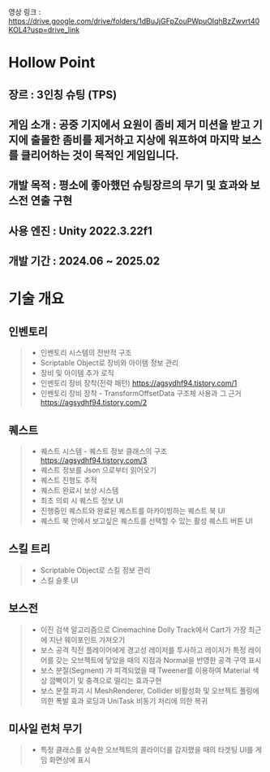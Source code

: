 영상 링크 : https://drive.google.com/drive/folders/1dBuJjGFpZouPWpuOlqhBzZwvrt40KOL4?usp=drive_link

# Hollow Point
## 장르 : 3인칭 슈팅 (TPS)
## 게임 소개 : 공중 기지에서 요원이 좀비 제거 미션을 받고 기지에 출몰한 좀비를 제거하고 지상에 워프하여 마지막 보스를 클리어하는 것이 목적인 게임입니다.
## 개발 목적 : 평소에 좋아했던 슈팅장르의 무기 및 효과와 보스전 연출 구현
## 사용 엔진 : Unity 2022.3.22f1
## 개발 기간 : 2024.06 ~ 2025.02



# 기술 개요

## 인벤토리
> * 인벤토리 시스템의 전반적 구조
> * Scriptable Object로 장비와 아이템 정보 관리
> * 장비 및 아이템 추가 로직
> * 인벤토리 장비 장착(전략 패턴) <https://agsydhf94.tistory.com/1>
> * 인벤토리 장비 장착 - TransformOffsetData 구조체 사용과 그 근거 <https://agsydhf94.tistory.com/2>


## 퀘스트
> * 퀘스트 시스템 - 퀘스트 정보 클래스의 구조 <https://agsydhf94.tistory.com/3>
> * 퀘스트 정보를 Json 으로부터 읽어오기
> * 퀘스트 진행도 추적
> * 퀘스트 완료시 보상 시스템
> * 최초 의뢰 시 퀘스트 정보 UI
> * 진행중인 퀘스트와 완료된 퀘스트를 아카이빙하는 퀘스트 북 UI
> * 퀘스트 북 안에서 보고싶은 퀘스트를 선택할 수 있는 활성 퀘스트 버튼 UI

## 스킬 트리
> * Scriptable Object로 스킬 정보 관리
> * 스킬 슬롯 UI

## 보스전
> * 이진 검색 알고리즘으로 Cinemachine Dolly Track에서 Cart가 가장 최근에 지난 웨이포인트 가져오기
> * 보스 공격 직전 플레이어에게 경고성 레이저를 투사하고 레이저가 특정 레이어를 갖는 오브젝트에 닿았을 때의 지점과 Normal을 반영한 공격 구역 표시
> * 보스 분절(Segment) 가 피격되었을 때 Tweener를 이용하여 Material 색상 깜빡이기 및 충격으로 떨리는 효과구현
> * 보스 분절 파괴 시 MeshRenderer, Collider 비활성화 및 오브젝트 풀링에 의한 폭발 효과 로딩과 UniTask 비동기 처리에 의한 복귀

## 미사일 런처 무기
> * 특정 클래스를 상속한 오브젝트의 콜라이더를 감지했을 때의 타겟팅 UI를 게임 화면상에 표시
